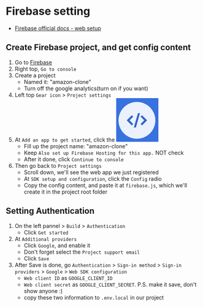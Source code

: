 # Firebase setting

- [Firebase official docs - web setup](https://firebase.google.com/docs/web/setup)

## Create Firebase project, and get config content

1. Go to [Firebase](https://firebase.google.com/)
1. Right top, `Go to console`
1. Create a project
   - Named it: "amazon-clone"
   - Turn off the google analytics(turn on if you want)
1. Left top `Gear icon` > `Project settings`
1. At `Add an app to get started`, click the ![web register icon](/public/NOTES/firebase-web-register-icon.png)
   - Fill up the project name: "amazon-clone"
   - Keep `Also set up Firebase Hosting for this app.` NOT check
   - After it done, click `Continue to console`
1. Then go back to `Project settings`
   - Scroll down, we'll see the web app we just registered
   - At `SDK setup and configuration`, click the `Config` radio
   - Copy the config content, and paste it at `firebase.js`, which we'll create it in the project root folder

## Setting Authentication

1. On the left pannel > `Build` > `Authentication`
   - Click `Get started`
1. At `Additional providers`
   - Click `Google`, and enable it
   - Don't forget select the `Project support email`
   - Click `Save`
1. After Save is done, go `Authentication` > `Sign-in method` > `Sign-in providers` > `Google` > `Web SDK configuration`
   - `Web client ID` as `GOOGLE_CLIENT_ID`
   - `Web client secret` as `GOOGLE_CLIENT_SECRET`. P.S. make it save, don't show anyone :)
   - copy these two information to `.env.local` in our project
